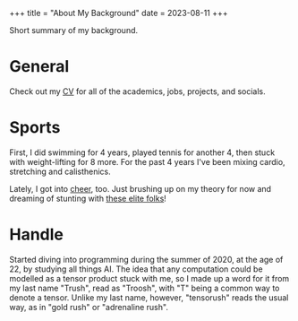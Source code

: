 +++
title = "About My Background"
date = 2023-08-11
+++

Short summary of my background.

<!-- more -->

# **General**

Check out my [CV](https://tensorush.github.io/cv/en.pdf) for all of the academics, jobs, projects, and socials.

# **Sports**

First, I did swimming for 4 years, played tennis for another 4, then stuck with weight-lifting for 8 more. For the past 4 years I've been mixing cardio, stretching and calisthenics.

Lately, I got into [cheer](@/cns.md), too. Just brushing up on my theory for now and dreaming of stunting with [these elite folks](@/csg.md)!

# **Handle**

Started diving into programming during the summer of 2020, at the age of 22, by studying all things AI. The idea that any computation could be modelled as a tensor product stuck with me, so I made up a word for it from my last name "Trush", read as "Troosh", with "T" being a common way to denote a tensor. Unlike my last name, however, "tensorush" reads the usual way, as in "gold rush" or "adrenaline rush".
